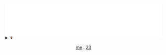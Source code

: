 <!-- Header -->
<img align="center" src="https://github.com/AlexRoman777/AlexRoman777/blob/stats/images/rain.svg" alt="Header" />

<!-- Body -->
<details>
<summary><a href="https://devops23.se/wip.html"><img src="https://github.com/AlexRoman777/AlexRoman777/blob/stats/images/alex.png" alt="logo" width=2% />  <img align="right" src="https://github.com/AlexRoman777/AlexRoman777/blob/stats/iso/isoview.svg" alt="ISOicon" width=2% /></summary>

<p align="center">
  <img src="https://github.com/AlexRoman777/AlexRoman777/blob/stats/iso/isoview.svg" alt="ISOview" width=90% />
</p>
</details>

<!-- Footer -->
<p align="center">
  <samp>
    <a href="https://devops23.se/wip.html">me</a> .
    <a href="https://devops23.se">23</a>
  </samp>
</p>